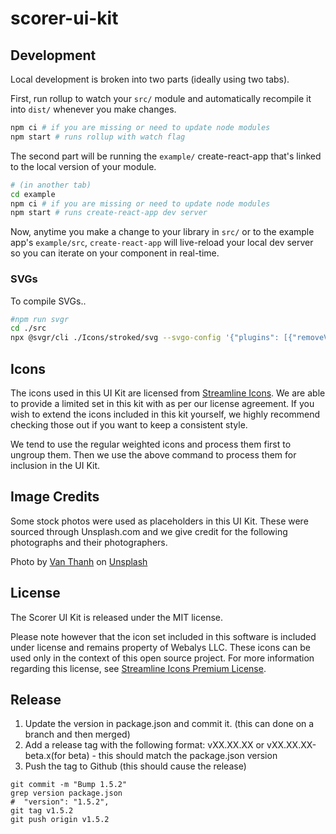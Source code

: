 # scorer-ui-kit

## Development

Local development is broken into two parts (ideally using two tabs).

First, run rollup to watch your `src/` module and automatically recompile it into `dist/` whenever you make changes.

```bash
npm ci # if you are missing or need to update node modules
npm start # runs rollup with watch flag
```

The second part will be running the `example/` create-react-app that's linked to the local version of your module.

```bash
# (in another tab)
cd example
npm ci # if you are missing or need to update node modules
npm start # runs create-react-app dev server
```

Now, anytime you make a change to your library in `src/` or to the example app's `example/src`, `create-react-app` will live-reload your local dev server so you can iterate on your component in real-time.

### SVGs

To compile SVGs..

```bash
#npm run svgr
cd ./src
npx @svgr/cli ./Icons/stroked/svg --svgo-config '{"plugins": [{"removeViewBox": false}]}' --out-dir ./Icons/stroked/ --template ./Icons/stroked/SVGRTemplate.js --typescript
```


## Icons

The icons used in this UI Kit are licensed from [Streamline Icons](https://streamlineicons.com/). We are able to provide a limited set in this kit with as per our license agreement. If you wish to extend the icons included in this kit yourself, we highly recommend checking those out if you want to keep a consistent style.

We tend to use the regular weighted icons and process them first to ungroup them. Then we use the above command to process them for inclusion in the UI Kit.


## Image Credits

Some stock photos were used as placeholders in this UI Kit. These were sourced through Unsplash.com and we give credit for the following photographs and their photographers.

Photo by [Van Thanh](https://unsplash.com/@vanthanh2608?utm_source=unsplash&amp;utm_medium=referral&amp;utm_content=creditCopyText) on [Unsplash](https://unsplash.com/s/photos/cafe?utm_source=unsplash&amp;utm_medium=referral&amp;utm_content=creditCopyText)


## License

The Scorer UI Kit is released under the MIT license.

Please note however that the icon set included in this software is included under license and remains property of Webalys LLC. These icons can be used only in the context of this open source project. For more information regarding this license, see [Streamline Icons Premium License](https://help.streamlineicons.com/license-premium).

## Release
1. Update the version in package.json and commit it. (this can done on a branch and then merged)
2. Add a release tag with the following format: vXX.XX.XX or vXX.XX.XX-beta.x(for beta) - this should match the package.json version
3. Push the tag to Github (this should cause the release)

```
git commit -m "Bump 1.5.2"
grep version package.json
#  "version": "1.5.2",
git tag v1.5.2
git push origin v1.5.2
```
